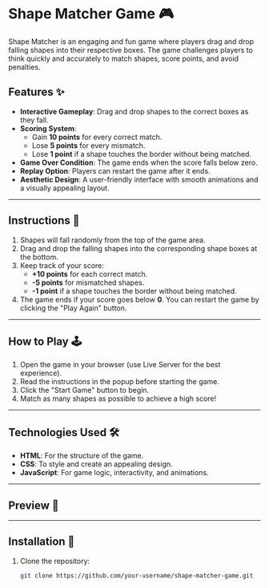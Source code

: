 # Shape Matcher Game 🎮

Shape Matcher is an engaging and fun game where players drag and drop falling shapes into their respective boxes. The game challenges players to think quickly and accurately to match shapes, score points, and avoid penalties.  

## Features ✨
- **Interactive Gameplay**: Drag and drop shapes to the correct boxes as they fall.
- **Scoring System**:
  - Gain **10 points** for every correct match.
  - Lose **5 points** for every mismatch.
  - Lose **1 point** if a shape touches the border without being matched.
- **Game Over Condition**: The game ends when the score falls below zero.
- **Replay Option**: Players can restart the game after it ends.
- **Aesthetic Design**: A user-friendly interface with smooth animations and a visually appealing layout.

---

## Instructions 📖
1. Shapes will fall randomly from the top of the game area.
2. Drag and drop the falling shapes into the corresponding shape boxes at the bottom.
3. Keep track of your score:
   - **+10 points** for each correct match.
   - **-5 points** for mismatched shapes.
   - **-1 point** if a shape touches the border without being matched.
4. The game ends if your score goes below **0**. You can restart the game by clicking the "Play Again" button.

---

## How to Play 🕹️
1. Open the game in your browser (use Live Server for the best experience).
2. Read the instructions in the popup before starting the game.
3. Click the "Start Game" button to begin.
4. Match as many shapes as possible to achieve a high score!

---

## Technologies Used 🛠️
- **HTML**: For the structure of the game.
- **CSS**: To style and create an appealing design.
- **JavaScript**: For game logic, interactivity, and animations.

---

## Preview 📸
<!-- Replace with an actual screenshot path -->

---

## Installation 🚀
1. Clone the repository:  
   ```bash
   git clone https://github.com/your-username/shape-matcher-game.git
